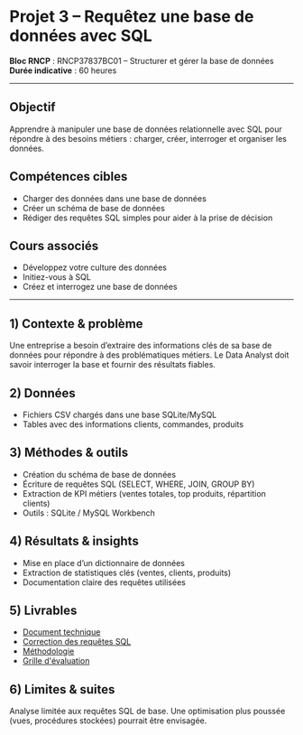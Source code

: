 # Projet 3 – Requêtez une base de données avec SQL

**Bloc RNCP** : RNCP37837BC01 – Structurer et gérer la base de données  
**Durée indicative** : 60 heures  

---

## Objectif
Apprendre à manipuler une base de données relationnelle avec SQL pour répondre à des besoins métiers : charger, créer, interroger et organiser les données.

## Compétences cibles
- Charger des données dans une base de données  
- Créer un schéma de base de données  
- Rédiger des requêtes SQL simples pour aider à la prise de décision  

## Cours associés
- Développez votre culture des données  
- Initiez-vous à SQL  
- Créez et interrogez une base de données  

---

## 1) Contexte & problème
Une entreprise a besoin d’extraire des informations clés de sa base de données pour répondre à des problématiques métiers. Le Data Analyst doit savoir interroger la base et fournir des résultats fiables.

## 2) Données
- Fichiers CSV chargés dans une base SQLite/MySQL  
- Tables avec des informations clients, commandes, produits  

## 3) Méthodes & outils
- Création du schéma de base de données  
- Écriture de requêtes SQL (SELECT, WHERE, JOIN, GROUP BY)  
- Extraction de KPI métiers (ventes totales, top produits, répartition clients)  
- Outils : SQLite / MySQL Workbench  

## 4) Résultats & insights
- Mise en place d’un dictionnaire de données  
- Extraction de statistiques clés (ventes, clients, produits)  
- Documentation claire des requêtes utilisées  

## 5) Livrables
- [Document technique](Gwynn_Gabriel_1_documenttechnique_102024.pdf) 
- [Correction des requêtes SQL](Gwynn_Gabriel_2_liste_102024.pdf) 
- [Méthodologie](Gwynn_Gabriel_3_methodologie_102024.pdf)
- [Grille d'évaluation](Gwynn_Gabriel_4_grille_102024.pdf)  

## 6) Limites & suites
Analyse limitée aux requêtes SQL de base. Une optimisation plus poussée (vues, procédures stockées) pourrait être envisagée.
